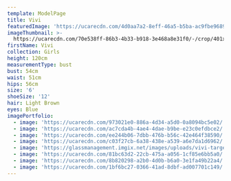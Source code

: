 ```yaml
---
template: ModelPage
title: Vivi
featuredImage: 'https://ucarecdn.com/4d0aa7a2-8eff-46a5-b5ba-ac9fbe96897f/'
imageThumbnail: >-
  https://ucarecdn.com/70e538ff-86b3-4b33-b918-3e468a8e31f0/-/crop/401x474/0,79/-/preview/
firstName: Vivi
collection: Girls
height: 120cm
measurementType: bust
bust: 54cm
waist: 51cm
hips: 56cm
size: '6'
shoeSize: '12'
hair: Light Brown
eyes: Blue
imagePortfolio:
  - image: 'https://ucarecdn.com/973021e0-886a-4d34-a5d0-0a8094bc5e02/'
  - image: 'https://ucarecdn.com/ac7cda4b-4ae4-4dae-b9be-e23c0efdbce2/'
  - image: 'https://ucarecdn.com/ee244b06-7dbb-476b-b56c-42e464f38590/'
  - image: 'https://ucarecdn.com/c03f27cb-6a38-438e-a539-a6e7da1d6962/'
  - image: 'https://glassmanagement.imgix.net/images/uploads/vivi-target-3.jpg'
  - image: 'https://ucarecdn.com/81bc63d2-22cb-475a-a056-1cf85e6bb5a0/'
  - image: 'https://ucarecdn.com/8b820298-a2b0-4d0b-b6a0-3e1fa49b22a4/'
  - image: 'https://ucarecdn.com/1bf6bc27-0366-41ad-8dbf-ad007701c149/'
---
```


